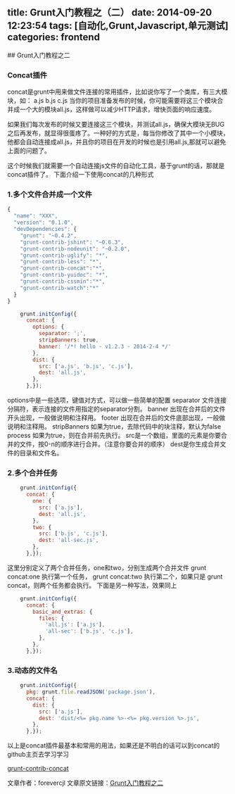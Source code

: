 title: Grunt入门教程之（二）
date: 2014-09-20 12:23:54
tags: [自动化,Grunt,Javascript,单元测试]
categories: frontend
---
​## Grunt入门教程之二 
### Concat插件

​concat是grunt中用来做文件连接的常用插件，比如说你写了一个类库，有三大模块，如：
        a.js
        b.js
        c.js
当你的项目准备发布的时候，你可能需要将这三个模块合并成一个大的模块all.js，这样做可以减少HTTP请求，增快页面的响应速度。

如果我们每次发布的时候又要连接这三个模块，并测试all.js，确保大模块无BUG之后再发布，就显得很蛋疼了。一种好的方式是，每当你修改了其中一个小模块，他都会自动连接成all.js，并且你的项目在开发的时候也是引用all.js,那就可以避免上面的问题了。

这个时候我们就需要一个自动连接js文件的自动化工具，基于grunt的话，那就是concat插件了。
下面介绍一下使用concat的几种形式

### 1.多个文件合并成一个文件

```js
{    
  "name": "XXX",
  "version": "0.1.0",
  "devDependencies": {
    "grunt": "~0.4.2",
    "grunt-contrib-jshint": "~0.6.3",
    "grunt-contrib-nodeunit": "~0.2.0",
    "grunt-contrib-uglify": "*",
    "grunt-contrib-less": "*",
    "grunt-contrib-concat":"*",
    "grunt-contrib-yuidoc": "*",
    "grunt-contrib-cssmin":"*",
    "grunt-contrib-watch":"*"
  }
}
```


<!--more-->

```js	
	grunt.initConfig({
	  concat: {
	    options: {
	      separator: ';',
	      stripBanners: true,
	      banner: '/*! hello - v1.2.3 - 2014-2-4 */'
	    },
	    dist: {
	      src: ['a.js', 'b.js', 'c.js'],
	      dest: 'all.js',
	    },
	  },});
```
options中是一些选项，键值对方式，可以做一些简单的配置
    separator 文件连接分隔符，表示连接的文件用指定的separator分割。
    banner 出现在合并后的文件开头出现，一般做说明和注释用。
    footer 出现在合并后的文件底部出现，一般做说明和注释用。
    stripBanners 如果为true，去除代码中的块注释，默认为false
    process  如果为true，则在合并前先执行。
src是一个数组，里面的元素是你要合并的文件，按0-n的顺序进行合并。（注意你要合并的顺序）
dest是你生成合并文件的目录和文件名。

### 2.多个合并任务

```js
	grunt.initConfig({
	  concat: {
	    one: {
	      src: ['a.js'],
	      dest: 'all.js',
	    },
	    two: {
	      src: ['b.js', 'c.js'],
	      dest: 'all-sec.js',
	    },
	  },});
```

这里分别定义了两个合并任务，one和two，分别生成两个合并文件
grunt concat:one 执行第一个任务， grunt concat:two 执行第二个，如果只是  grunt concat，则两个任务都会执行。
下面是另一种写法，效果同上

```js
	grunt.initConfig({
	  concat: {
	    basic_and_extras: {
	      files: {
	        'all.js': ['a.js'],
	        'all-sec': ['b.js', 'c.js'],
	      },
	    },
	  },});
```

### 3.动态的文件名

```js
	grunt.initConfig({
	  pkg: grunt.file.readJSON('package.json'),
	  concat: {
	    dist: {
	      src: ['a.js'],
	      dest: 'dist/<%= pkg.name %>-<%= pkg.version %>.js',
	    },
	  },});
```

以上是concat插件最基本和常用的用法，如果还是不明白的话可以到concat的github主页去学习学习

[grunt-contrib-concat](https://github.com/gruntjs/grunt-contrib-concat)

文章作者：forevercjl
文章原文链接：[Grunt入门教程之二 ](http://blog.csdn.net/forevercjl/article/details/39378605)